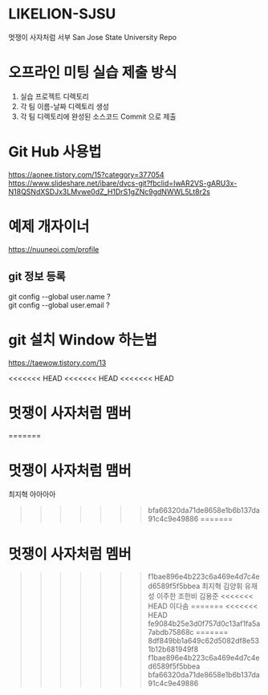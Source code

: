 # LIKELION-SJSU
멋쟁이 사자처럼 서부 San Jose State University Repo

# 오프라인 미팅 실습 제출 방식
1. 실습 프로젝트 디렉토리
2. 각 팀 이름-날짜 디렉토리 생성
3. 각 팀 디렉토리에 완성된 소스코드 Commit 으로 제출

# Git Hub 사용법
https://aonee.tistory.com/15?category=377054
https://www.slideshare.net/ibare/dvcs-git?fbclid=IwAR2VS-gARU3x-N18QSNdXSDJx3LMvwe0dZ_H1DrS1gZNc9gdNWWL5Lt8r2s

# 예제 개자이너
https://nuuneoi.com/profile

## git 정보 등록
git config --global user.name ?  
git config --global user.email ?

# git 설치 Window 하는법
https://taewow.tistory.com/13

<<<<<<< HEAD
<<<<<<< HEAD
<<<<<<< HEAD

# 멋쟁이 사자처럼 맴버
=======
# 멋쟁이 사자처럼 맴버
최지혁 
아아아아 
>>>>>>> bfa66320da71de8658e1b6b137da91c4c9e49886
=======
# 멋쟁이 사자처럼 멤버
>>>>>>> f1bae896e4b223c6a469e4d7c4ed6589f5f5bbea
최지혁 
김양휘
유재성
이주한
조한비
김용준
<<<<<<< HEAD
이다솜
=======
<<<<<<< HEAD
>>>>>>> fe9084b25e3d0f757d0c13af1fa5a7abdb75868c
=======
>>>>>>> 8df849bb1a649c62d5082df8e531b12b681949f8
>>>>>>> f1bae896e4b223c6a469e4d7c4ed6589f5f5bbea
>>>>>>> bfa66320da71de8658e1b6b137da91c4c9e49886
